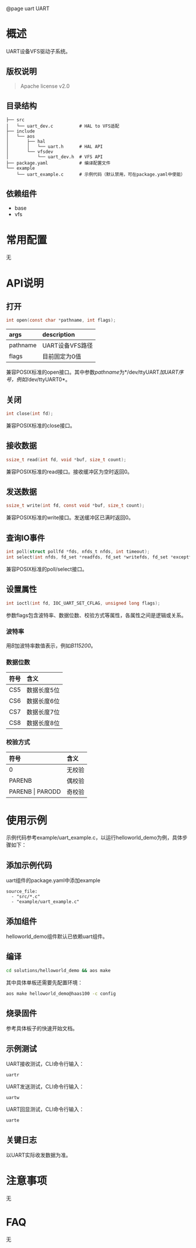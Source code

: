 @page uart UART

# 概述
UART设备VFS驱动子系统。

## 版权说明
> Apache license v2.0

## 目录结构
```
├── src
│   └── uart_dev.c          # HAL to VFS适配
├── include
│   └── aos
│       ├── hal
│       │   └── uart.h      # HAL API
│       └── vfsdev
│           └── uart_dev.h  # VFS API
├── package.yaml            # 编译配置文件
└── example
    └── uart_example.c      # 示例代码（默认禁用，可在package.yaml中使能）
```

## 依赖组件
* base
* vfs

# 常用配置
无

# API说明

## 打开
```c
int open(const char *pathname, int flags);
```
|args                                    |description|
|:-----                                  |:----|
|pathname                                |UART设备VFS路径|
|flags                                   |目前固定为0值|
兼容POSIX标准的open接口。其中参数*pathname*为*/dev/ttyUART*加UART序号，例如*/dev/ttyUART0*。

## 关闭
```c
int close(int fd);
```
兼容POSIX标准的close接口。

## 接收数据
```c
ssize_t read(int fd, void *buf, size_t count);
```
兼容POSIX标准的read接口。接收缓冲区为空时返回0。

## 发送数据
```c
ssize_t write(int fd, const void *buf, size_t count);
```
兼容POSIX标准的write接口。发送缓冲区已满时返回0。

## 查询IO事件
```c
int poll(struct pollfd *fds, nfds_t nfds, int timeout);
int select(int nfds, fd_set *readfds, fd_set *writefds, fd_set *exceptfds, struct timeval *timeout);
```
兼容POSIX标准的poll/select接口。

## 设置属性
```c
int ioctl(int fd, IOC_UART_SET_CFLAG, unsigned long flags);
```
参数flags包含波特率、数据位数、校验方式等属性，各属性之间是逻辑或关系。
### 波特率
用*B*加波特率数值表示，例如*B115200*。
### 数据位数
|符号                           |含义|
|:-----                         |:----|
|CS5                            |数据长度5位|
|CS6                            |数据长度6位|
|CS7                            |数据长度7位|
|CS8                            |数据长度8位|

### 校验方式
|符号                           |含义|
|:-----                         |:----|
|0                              |无校验|
|PARENB                         |偶校验|
|PARENB \| PARODD               |奇校验|

# 使用示例
示例代码参考example/uart_example.c，以运行helloworld_demo为例，具体步骤如下：

## 添加示例代码
uart组件的package.yaml中添加example
```
source_file:
  - "src/*.c"
  - "example/uart_example.c"
```

## 添加组件
helloworld_demo组件默认已依赖uart组件。

## 编译
```sh
cd solutions/helloworld_demo && aos make
```
其中具体单板还需要先配置环境：
```sh
aos make helloworld_demo@haas100 -c config
```

## 烧录固件
参考具体板子的快速开始文档。

## 示例测试
UART接收测试，CLI命令行输入：
```
uartr
```
UART发送测试，CLI命令行输入：
```
uartw
```
UART回显测试，CLI命令行输入：
```
uarte
```

## 关键日志
以UART实际收发数据为准。

# 注意事项
无

# FAQ
无
